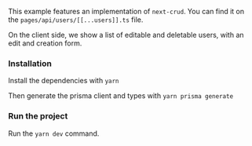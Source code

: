 This example features an implementation of `next-crud`. You can find it on the `pages/api/users/[[...users]].ts` file.

On the client side, we show a list of editable and deletable users, with an edit and creation form.

### Installation

Install the dependencies with `yarn`

Then generate the prisma client and types with `yarn prisma generate`

### Run the project

Run the `yarn dev` command.
